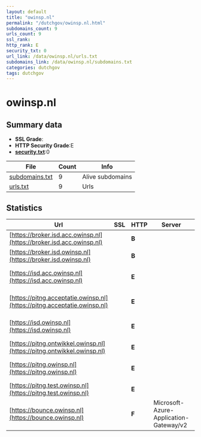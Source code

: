 ```yaml
---
layout: default
title: "owinsp.nl"
permalink: "/dutchgov/owinsp.nl.html"
subdomains_count: 9
urls_count: 9
ssl_rank: 
http_rank: E
security_txt: 0
url_link: /data/owinsp.nl/urls.txt
subdomains_link: /data/owinsp.nl/subdomains.txt
categories: dutchgov
tags: dutchgov
---
```



# owinsp.nl
## Summary data


 - **SSL Grade**:
 - **HTTP Security Grade**:E
 - **[security.txt](https://www.digitaleoverheid.nl/nieuws/standaard-security-txt-nu-verplicht-voor-overheid/)**:0


| File       | Count | Info |
|------------|-------|------|
|[subdomains.txt](/DutchGovScope/data/owinsp.nl/subdomains.txt)|9|Alive subdomains|
|[urls.txt](/DutchGovScope/data/owinsp.nl/urls.txt)|9|Urls|


## Statistics


| Url | SSL | HTTP | Server | Cookie | HSTS | CORS | CTO | CSP | XFO | XXP | RP |FP| Tech |Title |
|--------|-------|-------|------|------|------|------|------|------|------|------|------|------|------|------|
|[https://broker.isd.acc.owinsp.nl](https://broker.isd.acc.owinsp.nl)| | **B**|| |:white_check_mark: | | | | | | :white_check_mark: | |HSTS||
|[https://broker.isd.owinsp.nl](https://broker.isd.owinsp.nl)| | **B**|| |:white_check_mark: | | | | | | :white_check_mark: | |HSTS||
|[https://isd.acc.owinsp.nl](https://isd.acc.owinsp.nl)| | **E**|| | | | | | | | :white_check_mark: | |HSTS|IVHO - ISD4|
|[https://pitng.acceptatie.owinsp.nl](https://pitng.acceptatie.owinsp.nl)| | **E**|| | | | | | | | :white_check_mark: | |HSTS|404 Not Found|
|[https://isd.owinsp.nl](https://isd.owinsp.nl)| | **E**|| | | | | | | | :white_check_mark: | |HSTS|IVHO - ISD4|
|[https://pitng.ontwikkel.owinsp.nl](https://pitng.ontwikkel.owinsp.nl)| | **E**|| | | | | | | | :white_check_mark: | |||
|[https://pitng.owinsp.nl](https://pitng.owinsp.nl)| | **E**|| | | | | | | | :white_check_mark: | |HSTS|404 Not Found|
|[https://pitng.test.owinsp.nl](https://pitng.test.owinsp.nl)| | **E**|| | | | | | | | :white_check_mark: | |||
|[https://bounce.owinsp.nl](https://bounce.owinsp.nl)| | **F**|Microsoft-Azure-Application-Gateway/v2| | | | | | | | :white_check_mark: | ||404 Not Found|


